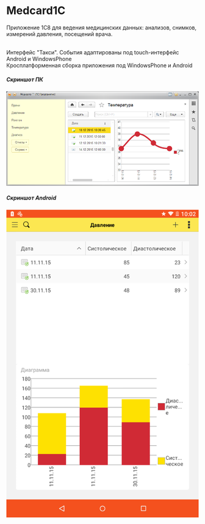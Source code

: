 # Medcard1C
Приложение 1С8 для ведения медицинских данных: анализов, снимков, измерений давления, посещений врача.
<p>
<br/>Интерфейс "Такси". События адаптированы под touch-интерфейс Android и WindowsPhone
<br/>Кросплатформенная сборка приложения под WindowsPhone и Android
</p>
<p>
<h5>Скриншот ПК</h5>
<img src="https://github.com/mobiskif/Medcard1C/blob/master/Medcard1C.png" />
</p>
<h5>Скриншот Android</h5>
<img src="https://github.com/mobiskif/Medcard1C/blob/master/Screenshot.png" />
</p>
